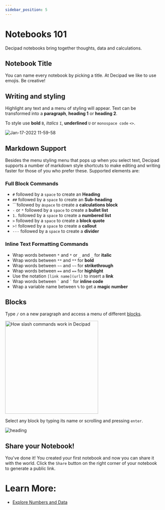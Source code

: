 ```yaml
---
sidebar_position: 5
---
```


# Notebooks 101

Decipad notebooks bring together thoughts, data and calculations.

## Notebook Title

You can name every notebook by picking a title. At Decipad we like to use emojis. Be creative!

## Writing and styling

Highlight any text and a menu of styling will appear. Text can be transformed into a **paragraph**, **heading 1** or **heading 2**.

To style use **bold** `B`, _italics_ `I`, **underlined** `U` or `monospace code` `<>`.

![Jan-17-2022 11-59-58](https://user-images.githubusercontent.com/76447845/149757797-ffd467a6-9a37-4322-970d-437ec71ff0e8.gif)

## Markdown Support

Besides the menu styling menu that pops up when you select text, Decipad supports a number of markdown style shortcuts to make editing and writing faster for those of you who prefer these. Supported elements are:

### Full Block Commands

- `#` followed by a `space` to create an **Heading**
- `##` followed by a `space` to create an **Sub-heading**
- \`\`\`followed by a`space` to create a **calculations block**
- `-` or `*` followed by a `space` to create a **bullet list**
- `1.` followed by a `space` to create a **numbered list**
- `>` followed by a `space` to create a **block quote**
- `>!` followed by a `space` to create a **callout**
- `---` followed by a `space` to create a **divider**

### Inline Text Formatting Commands

- Wrap words between `*` and `*` or `_` and `_` for **italic**
- Wrap words between `**` and `**` for **bold**
- Wrap words between `~~` and `~~` for **strikethrough**
- Wrap words between `==` and `==` for **highlight**
- Use the notation `[link name](url)` to insert a **link**
- Wrap words between `` ` `` and `` ` `` for **inline code**
- Wrap a variable name between `%` to get a **magic number**

## Blocks

Type `/` on a new paragraph and access a menu of different [blocks](../blocks).

<img width="300" alt="How slash commands work in Decipad" src="https://user-images.githubusercontent.com/76447845/149754701-00998f34-37fb-40b1-b921-278d1ae38861.png" />

Select any block by typing its name or scrolling and pressing `enter`.

![heading](https://user-images.githubusercontent.com/76447845/149759719-390e3a33-da96-4cad-af83-df375249b47f.gif)

## Share your Notebook!

You've done it! You created your first notebook and now you can share it with the world. Click the `Share` button on the right corner of your notebook to generate a public link.

# Learn More:

- [Explore Numbers and Data](/notebook/explore-numbers-and-data)

